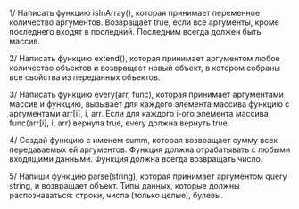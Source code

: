 1/
Написать функцию isInArray(), которая принимает переменное количество аргументов. Возвращает true, если все аргументы, кроме последнего входят в последний. Последним всегда должен быть массив.

2/
Написать функцию extend(), которая принимает аргументом любое количество объектов и возвращает новый объект, в котором собраны все свойства из переданных объектов.

3/
Написать функцию every(arr, func), которая принимает аргументами массив и функцию, вызывает для каждого элемента массива функцию с аргументами arr[i], i, arr. Если для каждого i-ого элемента массива func(arr[i], i, arr) вернула true, every должна вернуть true.

4/
Создай функцию с именем summ, которая возвращает сумму всех передаваемых ей аргументов. Функция должна отрабатывать с любыми входящими данными. Функция должна всегда возвращать число.

5/
Напиши функцию parse(string), которая принимает аргументом query string, и возвращает объект. Типы данных, которые должны распознаваться: строки, числа (только целые), булевы.